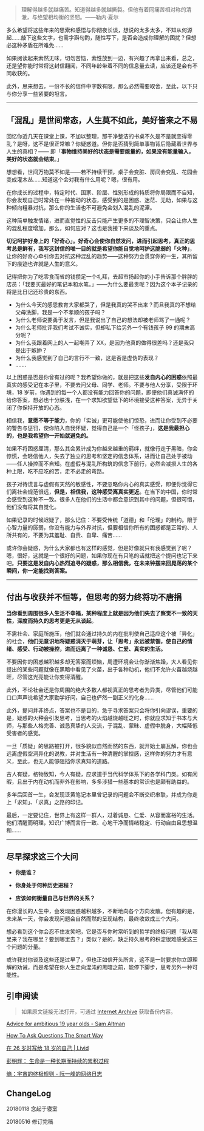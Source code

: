 > 理解得越多就越痛苦。知道得越多就越撕裂。但他有着同痛苦相对称的清澈，与绝望相均衡的坚韧。——勒内·夏尔

多么希望将这些年来的思索和感悟与你彻夜长谈，想说的太多太多，不知从何源起......敲下这些文字，也需字斟句酌，随性写下，是否会造成你理解的困扰？但想必这种矛盾在所难免......

如果阅读起来索然无味，切勿苦恼，索性放到一边，有兴趣了再拿出来看，总之，还是望你能时常将这封信翻阅，不同年龄带着不同的信息量去读，应该还是会有不同收获的。

此外，思来想去，一份不长的信件中字数有限，那么必然需要取舍，至此，以下只与你分享一些紧要的坦言。

---

## 「混乱」是世间常态，人生莫不如此，美好皆来之不易

回忆你近几天在课堂上课，不加以整理，那干净整洁的书桌不久是不是就变得零乱？是呀，这不是很正常嘛？你疑惑道。但你是否猜到简单事物背后隐藏着世界与人生的真相？—— 即「**事物维持美好的状态是需要能量的，如果没有能量输入，美好的状态就会结束**。」

想想看，世间万物莫不如是——若不持续干预，桌子会变脏、房间会变乱、花园会变成灌木丛......知道这个会对我有什么用呢？嗯，很有用。

在你成长的过程中，特定时代、国家、阶层、性别形成的特质将你局限而不自知，你会发现自己时常处在一种被动的状态，感受到的是困惑、迷茫、无助，如果与这种倾向粗暴对抗，那么你的生活也不可避免会划入混乱的泥潭。

这种简单触发情绪，进而直觉性的反击只能产生更多的不理智决策，只会让你人生的混乱程度增加。那么，如何应对？这也是我接下来谈及的重点。

**切记呵护好身上的「好奇心」。好奇心会使你自然发问，进而引起思考，真正的思考总是鲜有，我写这封信的唯一目的就是希望你能自觉地呵护这脆弱的「火种」**，让你的好奇心牵引你去对抗这种混乱的趋势——这种努力会贯穿你的一生，其所留下的痕迹也许就是人生的意义。

记得把你为了吃零食而省的钱攒足一个礼拜，去超市扬起你的小手告诉那个胖胖的店员：「我要买最好的笔记本和水笔。」——为什么要最贵呢？因为这个本子记录的将是比日记还珍贵的东西。

- 为什么今天的感恩教育大家都哭了，但是我真的哭不出来？而且我真的不想给父母洗脚，我是一个不孝顺的孩子吗？
- 为什么老师说要勇于发言，但是我说出了自己的想法却被老师骂了一通呢？
- 为什么老师批评我们考试不诚实，但却私下给另外一个有钱孩子 99 的期末高分呢？
- 为什么我跟着网上的人一起嘲弄了 XX，是因为他真的做得很差吗？还是我只是出于嫉妒？
- 为什么我感觉到了自己的言行不一致，这是否是虚伪的表现？
- .......

以上困惑是否是你曾有过的呢？我希望你做的，就是把这些**发自内心的困惑**依照最真实的感受记在本子里，不要去问父母、同学、老师。不要与他人分享，受限于环境，18 岁前，你遇到的每一个人都没有能力回答你的问题，即便他们真诚满怀的给你答案，想必也十分肤浅，在一个求知欲望低下的环境接受这种答案，无异于关闭了你保持开放的心态。

相信我，**意愿不等于能力**，你的「实诚」更可能使他们惊恐，进而让你受到不必要的警告与惩罚，使你陷入自我怀疑，觉得自己是一个「怪孩子」，**这是我最担心的，也是我希望你一开始就避免的。**

如果不将困惑厘清，那么其会累计成为你越来越重的羁绊，就像行走于黑暗，你会惊慌，会轻信他人，失去了独立的思考和坚定的信念体系，进而让自己处于被动——任人操控而不自知。在虚假与混乱所构筑的信念下前行，必然会减损人生的各种上限，吃不应吃的苦，走不必走的弯路。

孩子对待谎言与虚假有天然的敏感性，不要忽略你内心的真实感受，即便你觉得它们离社会规范很远，**但是，相信我，这种感受离真实更近**。在当下的中国，你时常会感受到这种不一致。很多人在他们的生活中都会意识到其中的问题，但很可惜，他们没有将其自觉化。

如果记录的时候迟疑了，那么记住：不要受传统「道德」和「伦理」的制约。限于心智力量的孱弱，你没有能力与外界对抗，但要相信你所有的困惑都是正常的、人所共有的，不要为其羞耻、自责、自卑、痛苦......

或许你会疑惑，为什么大家都也有这样的感觉，但是好像就只有我感觉到了呢？嗯，很好，这就是一个很好的问题，如果你现在有只笔的话就把这个提问也记下来吧。**只要这是发自内心热烈追寻的疑惑，那么相信我，在未来钟摆来回晃荡的某个瞬间，你一定能找到答案。**

---

## 付出与收获并不恒等，但思考的努力终将功不唐捐

**当你看到周围很多人生活不幸福，某种程度上就是因为他们失去了察觉不一致的天性，深度而持久的思考更是无从谈起**。

不需社会、家庭所施压，他们就会通过持久的内在批判使自己适应这个被「异化」的社会，**他们无意识地将疑惑消灭于萌芽，让「思考」永远被禁锢，使自己的情绪、感受、行动被操控，进而远离了一种诚恳、仁爱、真实的生活。**

不要因你的困惑越积越多却无答案而烦恼，周遭环境会让你渐渐焦躁，大人看见你提出的某些问题就像在黑暗中看见了火苗，出于各种动机，他们不允许火苗越烧越旺，尽管这光亮能让你变得清醒。

此外，不论社会还是你周围的绝大多数人都视真正的思考者为异类，尽管他们可能口口声声说希望大家勤学好问，自己也俨然一副正义的化身......

此外，提问并非终点，答案也不是目的，急于寻求答案只会将你引向谬误，重要的是，疑惑的火种会引发思考，当思考的火焰越烧越旺之时，你就应求知于书本与大师，与那些人格完善、诚恳真挚的人交流，于混乱、蒙昧、虚假中脱身，大幅降低受害者的感觉。

一旦「质疑」的思路被打开，很多貌似自然而然的东西，就开始土崩瓦解，你也会远离虚假空洞异化的说教，并对生活有一种清醒的掌控感，这样你的努力才有意义，至此，也无人能够阻挡你求真知的道路。

古人有疑，格物致知，今人有疑，应求道于当代科学体系下的各学科门类。如有闲暇，且出于内在动机而非外在影响，多多涉猎一些基本的常识也是颇有助益的。

多年后回首一生，会发现泛黄笔记本里曾记录的问题会不断交织串联，并成为你走上「求知」、「求真」之路的印记。

最后，一定要记住，世界上有这样一群人，过着诚恳、仁爱、从容而富裕的生活。他们清醒而明理，知识广博而言行一致、心地干净而情绪稳定、行动自由且思想温和......

---

## 尽早探求这三个大问

- **你是谁？**

- **你身处于何种历史进程？**

- **应该如何衡量自己与世界的关系？**

在你漫长的人生中，会发现困惑越积越多，不断地向各个方向发散。但有趣的是，未来某一天，你会发现问题会自然而然的呈现结构，最终收敛成三个大问。

想必看到这个你会忍不住发笑吧，它是否与你时常听到的哲学的终极问题「我从哪里来？我在哪里？要到哪里去？」类似？是的，缺乏持久思考的积淀很难感受这三个问题的分量。

或许我对你谈及这些还是过早了，但也正如信开头所言，这不是一封要求你立即理解的劝诫，而是希望在你人生走向混沌的黑暗之前，能停下脚步，思考另外一种可能性。

## 引申阅读

> 如果原文链接无法打开，可通过 [Internet Archive](https://archive.org/) 获取备份内容。

[Advice for ambitious 19 year olds - Sam Altman](https://blog.samaltman.com/advice-for-ambitious-19-year-olds)

[How To Ask Questions The Smart Way](http://www.catb.org/esr/faqs/smart-questions.html)

[在 26 岁时写给 18 岁的自己 | Livid](https://livid.v2ex.com/essays/2012/01/24/a-letter-from-26-to-18.html)

[彭明辉： 生命是一种长期而持续的累积过程](https://www.douban.com/note/145528650/)

[熵：宇宙的终极规则 - 阮一峰的网络日志](http://www.ruanyifeng.com/blog/2017/04/entropy.html)

## ChangeLog

20180118 念起于寝室

20180516 修订完稿
